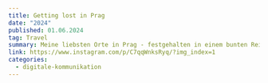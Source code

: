 ```yaml
---
title: Getting lost in Prag
date: "2024"
published: 01.06.2024
tag: Travel
summary: Meine liebsten Orte in Prag - festgehalten in einem bunten Reiseführer.
link: https://www.instagram.com/p/C7qqWnksRyq/?img_index=1
categories:
  - digitale-kommunikation
---
```

